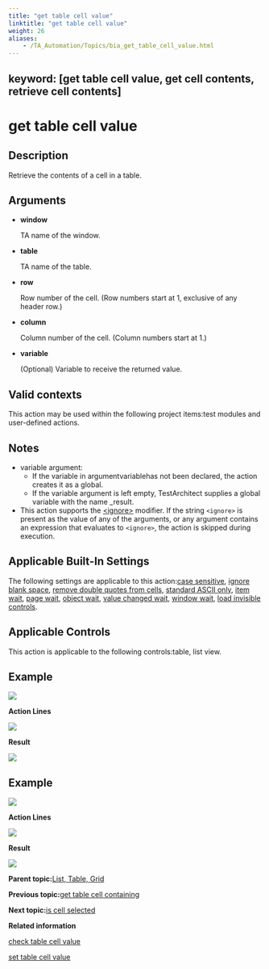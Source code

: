 ```yaml
--- 
title: "get table cell value"
linktitle: "get table cell value"
weight: 26
aliases: 
    - /TA_Automation/Topics/bia_get_table_cell_value.html
---
```

keyword: [get table cell value, get cell contents, retrieve cell contents]
---

# get table cell value

## Description

Retrieve the contents of a cell in a table.

## Arguments

-   **window**

    TA name of the window.

-   **table**

    TA name of the table.

-   **row**

    Row number of the cell. \(Row numbers start at 1, exclusive of any header row.\)

-   **column**

    Column number of the cell. \(Column numbers start at 1.\)

-   **variable**

    \(Optional\) Variable to receive the returned value.


## Valid contexts

This action may be used within the following project items:test modules and user-defined actions.

## Notes

-   variable argument:
    -   If the variable in argumentvariablehas not been declared, the action creates it as a global.
    -   If the variable argument is left empty, TestArchitect supplies a global variable with the name \_result.
-   This action supports the [<ignore\>](/images//Images/TA_Automation/Topics/Ignoring_action.html) modifier. If the string `<ignore>` is present as the value of any of the arguments, or any argument contains an expression that evaluates to `<ignore>`, the action is skipped during execution.

## Applicable Built-In Settings

The following settings are applicable to this action:[case sensitive](bis_case_sensitive.html), [ignore blank space](bis_ignore_blank_space.html), [remove double quotes from cells](bis_remove_double_quotes_from_cells.html), [standard ASCII only](bis_standard_ASCII_only.html), [item wait](bis_item_wait.html), [page wait](bis_page_wait.html), [object wait](bis_object_wait.html), [value changed wait](bis_value_changed_wait.html), [window wait](bis_window_wait.html), [load invisible controls](bis_load_invisible_controls.html).

## Applicable Controls

This action is applicable to the following controls:table, list view.

## Example

![](/images//Images/bia_get_table_cell_value_aut.png)

**Action Lines**

![](/images//Images/bia_get_table_cell_value_pgm.png)

**Result**

![](/images//Images/bia_get_table_cell_value_res.png)

## Example

![](/images//Images/bia_get_table_cell_value_aut.png)

**Action Lines**

![](/images//Images/bia_get_table_cell_value_ta4vs_pgm.png)

**Result**

![](/images//Images/bia_get_table_cell_value_ta4vs_res.png)

**Parent topic:**[List, Table, Grid](/TA_Automation/Topics/bia_List_Table_Grid.html)

**Previous topic:**[get table cell containing](/TA_Automation/Topics/bia_get_table_cell_containing.html)

**Next topic:**[is cell selected](/TA_Automation/Topics/bia_is_cell_selected.html)

**Related information**  


[check table cell value](/TA_Automation/Topics/bia_check_table_cell_value.html)

[set table cell value](/TA_Automation/Topics/bia_set_table_cell_value.html)

